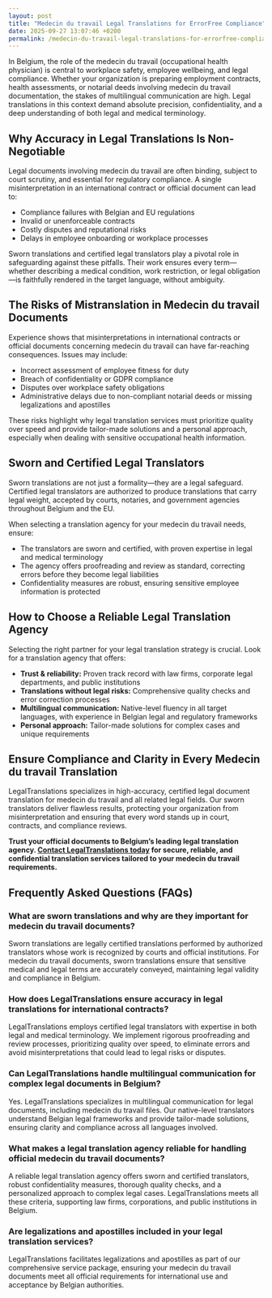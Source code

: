 ```yaml
---
layout: post
title: "Medecin du travail Legal Translations for ErrorFree Compliance"
date: 2025-09-27 13:07:46 +0200
permalink: /medecin-du-travail-legal-translations-for-errorfree-compliance/
---
```

In Belgium, the role of the medecin du travail (occupational health physician) is central to workplace safety, employee wellbeing, and legal compliance. Whether your organization is preparing employment contracts, health assessments, or notarial deeds involving medecin du travail documentation, the stakes of multilingual communication are high. Legal translations in this context demand absolute precision, confidentiality, and a deep understanding of both legal and medical terminology.

## Why Accuracy in Legal Translations Is Non-Negotiable

Legal documents involving medecin du travail are often binding, subject to court scrutiny, and essential for regulatory compliance. A single misinterpretation in an international contract or official document can lead to:

- Compliance failures with Belgian and EU regulations  
- Invalid or unenforceable contracts  
- Costly disputes and reputational risks  
- Delays in employee onboarding or workplace processes  

Sworn translations and certified legal translators play a pivotal role in safeguarding against these pitfalls. Their work ensures every term—whether describing a medical condition, work restriction, or legal obligation—is faithfully rendered in the target language, without ambiguity.

## The Risks of Mistranslation in Medecin du travail Documents

Experience shows that misinterpretations in international contracts or official documents concerning medecin du travail can have far-reaching consequences. Issues may include:

- Incorrect assessment of employee fitness for duty  
- Breach of confidentiality or GDPR compliance  
- Disputes over workplace safety obligations  
- Administrative delays due to non-compliant notarial deeds or missing legalizations and apostilles  

These risks highlight why legal translation services must prioritize quality over speed and provide tailor-made solutions and a personal approach, especially when dealing with sensitive occupational health information.

## Sworn and Certified Legal Translators

Sworn translations are not just a formality—they are a legal safeguard. Certified legal translators are authorized to produce translations that carry legal weight, accepted by courts, notaries, and government agencies throughout Belgium and the EU.

When selecting a translation agency for your medecin du travail needs, ensure:

- The translators are sworn and certified, with proven expertise in legal and medical terminology  
- The agency offers proofreading and review as standard, correcting errors before they become legal liabilities  
- Confidentiality measures are robust, ensuring sensitive employee information is protected  

## How to Choose a Reliable Legal Translation Agency

Selecting the right partner for your legal translation strategy is crucial. Look for a translation agency that offers:

- **Trust & reliability:** Proven track record with law firms, corporate legal departments, and public institutions  
- **Translations without legal risks:** Comprehensive quality checks and error correction processes  
- **Multilingual communication:** Native-level fluency in all target languages, with experience in Belgian legal and regulatory frameworks  
- **Personal approach:** Tailor-made solutions for complex cases and unique requirements  

## Ensure Compliance and Clarity in Every Medecin du travail Translation

LegalTranslations specializes in high-accuracy, certified legal document translation for medecin du travail and all related legal fields. Our sworn translators deliver flawless results, protecting your organization from misinterpretation and ensuring that every word stands up in court, contracts, and compliance reviews.

**Trust your official documents to Belgium’s leading legal translation agency. [Contact LegalTranslations today](https://www.legaltranslations.be/) for secure, reliable, and confidential translation services tailored to your medecin du travail requirements.**

## Frequently Asked Questions (FAQs)

### What are sworn translations and why are they important for medecin du travail documents?

Sworn translations are legally certified translations performed by authorized translators whose work is recognized by courts and official institutions. For medecin du travail documents, sworn translations ensure that sensitive medical and legal terms are accurately conveyed, maintaining legal validity and compliance in Belgium.

### How does LegalTranslations ensure accuracy in legal translations for international contracts?

LegalTranslations employs certified legal translators with expertise in both legal and medical terminology. We implement rigorous proofreading and review processes, prioritizing quality over speed, to eliminate errors and avoid misinterpretations that could lead to legal risks or disputes.

### Can LegalTranslations handle multilingual communication for complex legal documents in Belgium?

Yes. LegalTranslations specializes in multilingual communication for legal documents, including medecin du travail files. Our native-level translators understand Belgian legal frameworks and provide tailor-made solutions, ensuring clarity and compliance across all languages involved.

### What makes a legal translation agency reliable for handling official medecin du travail documents?

A reliable legal translation agency offers sworn and certified translators, robust confidentiality measures, thorough quality checks, and a personalized approach to complex legal cases. LegalTranslations meets all these criteria, supporting law firms, corporations, and public institutions in Belgium.

### Are legalizations and apostilles included in your legal translation services?

LegalTranslations facilitates legalizations and apostilles as part of our comprehensive service package, ensuring your medecin du travail documents meet all official requirements for international use and acceptance by Belgian authorities.

<script type="application/ld+json">
{
  "@context": "https://schema.org",
  "@type": "BlogPosting",
  "headline": "Medecin du travail Legal Translations for Error-Free Compliance",
  "description": "LegalTranslations provides high-accuracy, certified legal document translations for medecin du travail in Belgium, ensuring compliance and clarity in international contracts and official documents.",
  "author": {
    "@type": "Person",
    "name": "Legal Translations"
  },
  "publisher": {
    "@type": "Person",
    "name": "Legal Translations"
  },
  "mainEntityOfPage": {
    "@type": "WebPage",
    "@id": "https://www.legaltranslations.be/blog/medecin-du-travail-legal-translations"
  },
  "datePublished": "2024-06-01",
  "dateModified": "2024-06-01",
  "keywords": "Sworn translations, Legal translations, Multilingual communication, International contracts, Notarial deeds, Official documents, Legalizations & apostilles, Proofreading and review, Translation strategy, Translation agency, Quality over speed, Tailor-made solutions, Personal approach, Trust & reliability, Translations without legal risks, Error correction, Misinterpretations in international contracts, legal translation services, certified legal translators, accurate legal document translation",
  "inLanguage": "en",
  "articleSection": "Legal translation services, Medecin du travail, Belgium"
}
</script>

<script type="application/ld+json">
{
  "@context": "https://schema.org",
  "@type": "FAQPage",
  "mainEntity": [
    {
      "@type": "Question",
      "name": "What are sworn translations and why are they important for medecin du travail documents?",
      "acceptedAnswer": {
        "@type": "Answer",
        "text": "Sworn translations are legally certified translations performed by authorized translators whose work is recognized by courts and official institutions. For medecin du travail documents, sworn translations ensure that sensitive medical and legal terms are accurately conveyed, maintaining legal validity and compliance in Belgium."
      }
    },
    {
      "@type": "Question",
      "name": "How does LegalTranslations ensure accuracy in legal translations for international contracts?",
      "acceptedAnswer": {
        "@type": "Answer",
        "text": "LegalTranslations employs certified legal translators with expertise in both legal and medical terminology. We implement rigorous proofreading and review processes, prioritizing quality over speed, to eliminate errors and avoid misinterpretations that could lead to legal risks or disputes."
      }
    },
    {
      "@type": "Question",
      "name": "Can LegalTranslations handle multilingual communication for complex legal documents in Belgium?",
      "acceptedAnswer": {
        "@type": "Answer",
        "text": "Yes. LegalTranslations specializes in multilingual communication for legal documents, including medecin du travail files. Our native-level translators understand Belgian legal frameworks and provide tailor-made solutions, ensuring clarity and compliance across all languages involved."
      }
    },
    {
      "@type": "Question",
      "name": "What makes a legal translation agency reliable for handling official medecin du travail documents?",
      "acceptedAnswer": {
        "@type": "Answer",
        "text": "A reliable legal translation agency offers sworn and certified translators, robust confidentiality measures, thorough quality checks, and a personalized approach to complex legal cases. LegalTranslations meets all these criteria, supporting law firms, corporations, and public institutions in Belgium."
      }
    },
    {
      "@type": "Question",
      "name": "Are legalizations and apostilles included in your legal translation services?",
      "acceptedAnswer": {
        "@type": "Answer",
        "text": "LegalTranslations facilitates legalizations and apostilles as part of our comprehensive service package, ensuring your medecin du travail documents meet all official requirements for international use and acceptance by Belgian authorities."
      }
    }
  ]
}
</script>